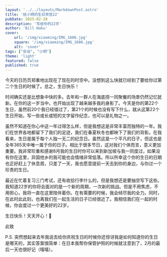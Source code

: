 ```yaml
---
layout: '../../layouts/MarkdownPost.astro'
title: '给小明的生日贺信22'
pubDate: 2025-02-28
description: '写给你的22岁'
author: 'Bill Haku'
cover:
    url: '/img/xiaoming/IMG_1606.jpg'
    square: '/img/xiaoming/IMG_1606.jpg'
    alt: 'cover'
tags: ["杂谈", "小明"]
theme: 'light'
featured: false
published: true
---
```


今天的日历页郑重地出现在了现在的时空中。没想到这么快就已经到了要给你过第二个生日的时候了。总之，生日快乐！

时间确实还是比想象中快的多。去年和一群人在海底捞一同聚餐的场景仍然记忆犹新。在你的这一岁当中，也开始出现了越来越多我的身影了。今天是你的第22个生日，虽然前20个我已经错过了，第21个的时候也没有写下什么，就从这第22个生日开始，写一些或长或短的文字留作纪念，也可以是礼物之一。

虽然不知道在你心中这一年过得怎么样，但是我想这是非常丰富而独特的一年。我们在世界各地都留下了我们的足迹，我们在春夏秋冬也都映下了我们的背影。在我看来，生日是属于每个人独一无二的纪念日。虽然这是一个平凡的日子，但这也是全年365天中唯一属于你的日子。相比于很多节日，这对我们个体而言，意义更加重要。我非常珍重和感谢8月我的生日时你可以来到新加坡与我一同度过，如果没有你在这里，异国他乡的我可能也会情绪非常低落。所以所幸这个你的生日的日期也正好赶上了休息周，只差了一天，我也愿意提前一天去到你的身边，与你过一个珍贵的生日。

最近在忙着复习三门考试，还有收拾行李什么的，但是我想还是要抽空写下这些。我知道22岁的你将会面对的是一个新的周期，一次新的挑战。但是不用焦虑，不用担心，我将一直在这里陪伴着你。在有需要的时候，我会倾尽我的全力。同时，在此时此此刻，也离我们在一起生活的日子已经很近了。我相信我们在一起的时候，你会度过一个更美好的22岁。

生日快乐！天天开心！🎂

此致

P.S. 突然想起来去年我说去给你庆祝生日的时候你还惊讶我是如何知道你的生日是哪天的，其实答案很简单：在日本我帮你保管护照的时候就注意到了，2月的最后一天也很好记（嘻嘻）。
